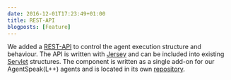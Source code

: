 ```yaml
---
date: 2016-12-01T17:23:49+01:00
title: REST-API
blogposts: [Feature]
---
```

We added a [REST-API](https://en.wikipedia.org/wiki/Representational_state_transfer) to control the agent execution structure and behaviour.<!--more--> The API is written with [Jersey](https://jersey.java.net/) and can be included into existing [Servlet](https://en.wikipedia.org/wiki/Java_servlet) structures. The component is written as a single add-on for our AgentSpeak(L++) agents and is located in its own [repository](https://github.com/LightJason/REST).

